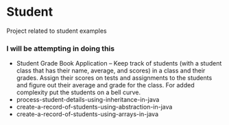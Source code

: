 # Student
Project related to student examples

### I will be attempting in doing this 

- Student Grade Book Application – Keep track of students (with a student class that has their name, average, and scores) in a class and their grades. Assign their scores on tests and assignments to the students and figure out their average and grade for the class. For added complexity put the students on a bell curve.
- process-student-details-using-inheritance-in-java
- create-a-record-of-students-using-abstraction-in-java
- create-a-record-of-students-using-arrays-in-java
